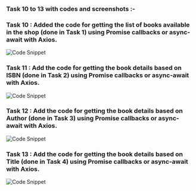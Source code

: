 ### Task 10 to 13 with codes and screenshots :-

### Task 10 : Added the code for getting the list of books available in the shop (done in Task 1) using Promise callbacks or async-await with Axios.

![Code Snippet](https://i.postimg.cc/R0Xk9t2D/task10.png)

### Task 11 : Add the code for getting the book details based on ISBN (done in Task 2) using Promise callbacks or async-await with Axios.

![Code Snippet](https://i.postimg.cc/13HmnfLp/task11.png)

### Task 12 : Add the code for getting the book details based on Author (done in Task 3) using Promise callbacks or async-await with Axios.

![Code Snippet](https://i.postimg.cc/139PQyf4/task12.png)

### Task 13 : Add the code for getting the book details based on Title (done in Task 4) using Promise callbacks or async-await with Axios.

![Code Snippet](https://i.postimg.cc/Zq21CmK8/task13.png)
